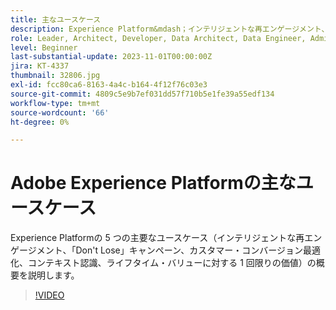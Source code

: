 ```yaml
---
title: 主なユースケース
description: Experience Platform&mdash；インテリジェントな再エンゲージメント、キャンペーンの損失なし、カスタマーコンバージョンの最適化、コンテキスト認識、ライフタイム値への 1 回限りの値の 5 つの主要なユースケースの概要を説明します。
role: Leader, Architect, Developer, Data Architect, Data Engineer, Admin, User
level: Beginner
last-substantial-update: 2023-11-01T00:00:00Z
jira: KT-4337
thumbnail: 32806.jpg
exl-id: fcc80ca6-8163-4a4c-b164-4f12f76c03e3
source-git-commit: 4809c5e9b7ef031dd57f710b5e1fe39a55edf134
workflow-type: tm+mt
source-wordcount: '66'
ht-degree: 0%

---
```


# Adobe Experience Platformの主なユースケース

Experience Platformの 5 つの主要なユースケース（インテリジェントな再エンゲージメント、「Don&#39;t Lose」キャンペーン、カスタマー・コンバージョン最適化、コンテキスト認識、ライフタイム・バリューに対する 1 回限りの価値）の概要を説明します。

>[!VIDEO](https://video.tv.adobe.com/v/32806?learn=on)

